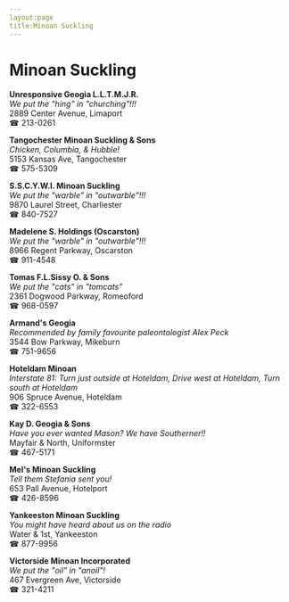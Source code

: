 ```yaml
---
layout:page
title:Minoan Suckling
---
```

# Minoan Suckling

**Unresponsive Geogia L.L.T.M.J.R.**  
_We put the "hing" in "churching"!!!_  
2889 Center Avenue, Limaport  
☎ 213-0261



**Tangochester Minoan Suckling & Sons**  
_Chicken, Columbia, & Hubble!_  
5153 Kansas Ave, Tangochester  
☎ 575-5309



**S.S.C.Y.W.I. Minoan Suckling**  
_We put the "warble" in "outwarble"!!!_  
9870 Laurel Street, Charliester  
☎ 840-7527



**Madelene S. Holdings (Oscarston)**  
_We put the "warble" in "outwarble"!!!_  
8966 Regent Parkway, Oscarston  
☎ 911-4548



**Tomas F.L.Sissy O. & Sons**  
_We put the "cats" in "tomcats"_  
2361 Dogwood Parkway, Romeoford  
☎ 968-0597



**Armand's Geogia**  
_Recommended by family favourite paleontologist Alex Peck_  
3544 Bow Parkway, Mikeburn  
☎ 751-9656



**Hoteldam Minoan**  
_Interstate 81: Turn just outside at Hoteldam, Drive west at Hoteldam, Turn south at Hoteldam_  
906 Spruce Avenue, Hoteldam  
☎ 322-6553



**Kay D. Geogia & Sons**  
_Have you ever wanted Mason? We have Southerner!!_  
Mayfair & North, Uniformster  
☎ 467-5171



**Mel's Minoan Suckling**  
_Tell them Stefania sent you!_  
653 Pall Avenue, Hotelport  
☎ 426-8596



**Yankeeston Minoan Suckling**  
_You might have heard about us on the radio_  
Water & 1st, Yankeeston  
☎ 877-9956



**Victorside Minoan Incorporated**  
_We put the "oil" in "anoil"!_  
467 Evergreen Ave, Victorside  
☎ 321-4211



